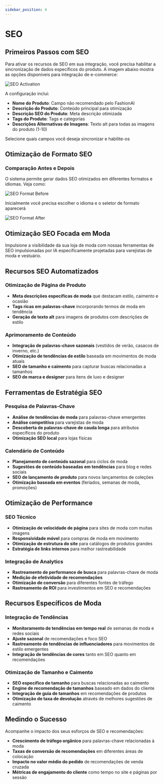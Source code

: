 ```yaml
---
sidebar_position: 4
---
```


# SEO

## Primeiros Passos com SEO

Para ativar os recursos de SEO em sua integração, você precisa habilitar a sincronização de dados específicos do produto. A imagem abaixo mostra as opções disponíveis para integração de e-commerce:

![SEO Activation](/img/seo-activation.png)

A configuração inclui:
- **Nome do Produto**: Campo não recomendado pelo FashionAI
- **Descrição do Produto**: Conteúdo principal para otimização
- **Descrição SEO do Produto**: Meta descrição otimizada
- **Tags do Produto**: Tags e categorias
- **Descrições Alternativas de Imagens**: Texto alt para todas as imagens do produto (1-10)

Selecione quais campos você deseja sincronizar e habilite-os

## Otimização de Formato SEO

### Comparação Antes e Depois

O sistema permite gerar dados SEO otimizados em diferentes formatos e idiomas. Veja como:

![SEO Format Before](/img/seo-format-before.png)

Inicialmente você precisa escolher o idioma e o seletor de formato aparecerá

![SEO Format After](/img/seo-format-after.png)

## Otimização SEO Focada em Moda

Impulsione a visibilidade da sua loja de moda com nossas ferramentas de SEO impulsionadas por IA especificamente projetadas para varejistas de moda e vestuário.

## Recursos SEO Automatizados

### Otimização de Página de Produto
- **Meta descrições específicas de moda** que destacam estilo, caimento e ocasião
- **Tags ricas em palavras-chave** incorporando termos de moda em tendência
- **Geração de texto alt** para imagens de produtos com descrições de estilo

### Aprimoramento de Conteúdo
- **Integração de palavras-chave sazonais** (vestidos de verão, casacos de inverno, etc.)
- **Otimização de tendências de estilo** baseada em movimentos de moda atuais
- **SEO de tamanho e caimento** para capturar buscas relacionadas a tamanhos
- **SEO de marca e designer** para itens de luxo e designer

## Ferramentas de Estratégia SEO

### Pesquisa de Palavras-Chave
- **Análise de tendências de moda** para palavras-chave emergentes
- **Análise competitiva** para varejistas de moda
- **Descoberta de palavras-chave de cauda longa** para atributos específicos do produto
- **Otimização SEO local** para lojas físicas

### Calendário de Conteúdo
- **Planejamento de conteúdo sazonal** para ciclos de moda
- **Sugestões de conteúdo baseadas em tendências** para blog e redes sociais
- **SEO de lançamento de produto** para novos lançamentos de coleções
- **Otimização baseada em eventos** (feriados, semanas de moda, promoções)

## Otimização de Performance

### SEO Técnico
- **Otimização de velocidade de página** para sites de moda com muitas imagens
- **Responsividade móvel** para compras de moda em movimento
- **Otimização de estrutura do site** para catálogos de produtos grandes
- **Estratégia de links internos** para melhor rastreabilidade

### Integração de Analytics
- **Rastreamento de performance de busca** para palavras-chave de moda
- **Medição de efetividade de recomendações**
- **Otimização de conversão** para diferentes fontes de tráfego
- **Rastreamento de ROI** para investimentos em SEO e recomendações

## Recursos Específicos de Moda

### Integração de Tendências
- **Monitoramento de tendências em tempo real** de semanas de moda e redes sociais
- **Ajuste sazonal** de recomendações e foco SEO
- **Rastreamento de tendências de influenciadores** para movimentos de estilo emergentes
- **Integração de tendências de cores** tanto em SEO quanto em recomendações

### Otimização de Tamanho e Caimento
- **SEO específico de tamanho** para buscas relacionadas ao caimento
- **Engine de recomendação de tamanhos** baseado em dados do cliente
- **Integração de guia de tamanhos** em recomendações de produtos
- **Otimização de taxa de devolução** através de melhores sugestões de caimento

## Medindo o Sucesso

Acompanhe o impacto dos seus esforços de SEO e recomendações:
- **Crescimento de tráfego orgânico** para palavras-chave relacionadas à moda
- **Taxas de conversão de recomendações** em diferentes áreas de colocação
- **Impacto no valor médio do pedido** de recomendações de venda cruzada
- **Métricas de engajamento do cliente** como tempo no site e páginas por sessão